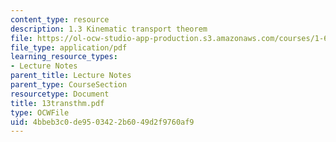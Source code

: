 ```yaml
---
content_type: resource
description: 1.3 Kinematic transport theorem
file: https://ol-ocw-studio-app-production.s3.amazonaws.com/courses/1-63-advanced-fluid-dynamics-of-the-environment-fall-2002/4bbeb3c0de9503422b6049d2f9760af9_13transthm.pdf
file_type: application/pdf
learning_resource_types:
- Lecture Notes
parent_title: Lecture Notes
parent_type: CourseSection
resourcetype: Document
title: 13transthm.pdf
type: OCWFile
uid: 4bbeb3c0-de95-0342-2b60-49d2f9760af9
---
```

